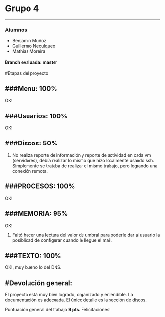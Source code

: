 # Grupo 4 
---------
### Alumnos:
- Benjamin Muñoz
- Guillermo Neculqueo
- Mathías Moreira

#### Branch evaluada: master

#Etapas del proyecto

###Menu: 100%
-----
OK!

###Usuarios: 100%
--------
OK!

###Discos: 50%
-------
1) No realiza reporte de información y reporte de actividad en cada vm (servidores), debía realizar lo mismo que hizo localmente usando ssh. Simplemente se trataba de realizar el mismo trabajo, pero logrando una conexión remota.

###PROCESOS: 100%
---------
OK!

###MEMORIA: 95%
--------
OK! 
1) Faltó hacer una lectura del valor de umbral para poderle dar al usuario la posiblidad de configurar cuando le llegue el mail.

###TEXTO: 100%
------
OK!, muy bueno lo del DNS.

#Devolución general:
-------------------
El proyecto está muy bien logrado, organizado y entendible. La documentación es adecuada. El único detalle es la sección de discos.

Puntuación general del trabajo <b>9 pts.</b> Felicitaciones!


